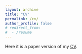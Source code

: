 ```yaml
---
layout: archive
title: "CV"
permalink: /cv/
author_profile: false
# redirect_from:
#  - /resume
---
```


Here it is a paper version of my <a href="https://cesarbm03.github.io/files/autoCV.pdf">CV</a>.